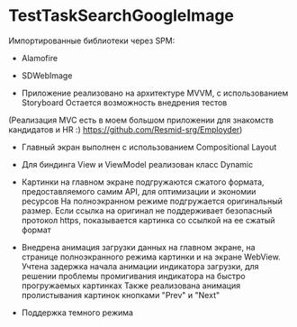 # TestTaskSearchGoogleImage

Импортированные библиотеки через SPM:
- Alamofire
- SDWebImage

- Приложение реализовано на архитектуре MVVM, с использованием Storyboard
Остается возможность внедрения тестов

(Реализация MVC есть в моем большом приложении для знакомств кандидатов и HR :) https://github.com/Resmid-srg/Employder)

- Главный экран выполнен с использованием Compositional Layout 

- Для биндинга View и ViewModel реализован класс Dynamic

- Картинки на главном экране подгружаются сжатого формата, предоставляемого самим API, для оптимизации и экономии ресурсов
На полноэкранном режиме подгружается оригинальный размер.
Если ссылка на оригинал не поддерживает безопасный протокол https, показывается картинка со ссылкой на ее сжатый формат

- Внедрена анимация загрузки данных на главном экране, на странице полноэкранного режима картинки и на экране WebView. 
Учтена задержка начала анимации индикатора загрузки, для решении проблемы промигивания индикатора на быстро прогружаемых картинках
Также реализована анимация пролистывания картинок кнопками "Prev" и "Next"

- Поддержка темного режима

